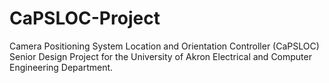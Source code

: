 CaPSLOC-Project
===============

Camera Positioning System Location and Orientation Controller (CaPSLOC) Senior Design Project for the University of Akron Electrical and Computer Engineering Department.
